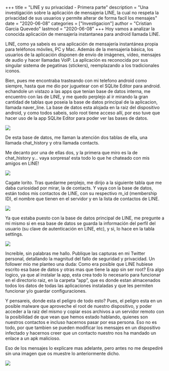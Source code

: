 +++
title = "LINE y su privacidad - Primera parte"
description = "Una investigación sobre la aplicación de mensajeria LINE, la cual no respeta la privacidad de sus usuarios y permite alterar de forma facil los mensajes"
date = "2020-06-08"
categories = ["Investigacion"]
author = "Cristian Garcia Quevedo"
lastmod = "2020-06-08"
+++
Hoy vamos a analizar la conocida aplicación de mensajería instantanea para android llamada LINE.

LINE, como ya sabeis es una aplicación de mensajería instantánea propia para teléfonos móviles, PC y Mac. Además de la mensajería básica, los usuarios de la aplicación disponen de envío de imágenes, vídeo, mensajes de audio y hacer llamadas VoIP. La aplicación es reconocida por sus singular sistema de pegatinas (stickers), reemplazando a los tradicionales iconos.

Bien, pues me encontraba trasteando con mi telefono android como siempre, hasta que me dio por juguetear con el SQLite Editor para android. echandole un vistazo a las apps que tenian base de datos interna, me encuentro con las de LINE, y me quedo perplejo al ir mirando la gran cantidad de tablas que poseia la base de datos principal de la aplicacion, llamada naver_line. La base de datos esta alojada en la raiz del dispositivo android, y como todos sabeis, solo root tiene acceso allí, por eso tuve que hacer uso de la app SQLite Editor para poder ver las bases de datos.

![](/img/cap1.png)

De esta base de datos, me llaman la atención dos tablas de ella, una llamada chat_history y otra llamada contacts.

Me decanto por una de ellas dos, y la primera que miro es la de chat_history y... vaya sorpresa! esta todo lo que he chateado con mis amigos en LINE!

![](/img/cap2.png)

Cagate lorito. Tras quedarme perplejo, me dirijo a la siguiente tabla que me daba curiosidad por mirar, la de contacts. Y vaya con la base de datos, están todos mis contactos de LINE, con su respectivo m_id (membership ID), el nombre que tienen en el servidor y en la lista de contactos de LINE.

![](/img/cap3.png)

Ya que estaba puesto con la base de datos principal de LINE, me pregunte a mi mismo si en esa base de datos se guarda la información del perfil del usuario (su clave de autenticación en LINE, etc), y si, lo hace en la tabla settings.

![](/img/cap4.png)

Increible, sin palabras me hallo. Publique las capturas en mi Twitter personal, detallando la magnitud del fallo de seguridad y privacidad. Un follower mio me planteo una duda: Como era posible que LINE hubiese escrito esa base de datos y otras mas que tiene la app sin ser root? Era algo logico, ya que al instalar la app, esta crea todo lo necesario para funcionar en el directorio raiz, en la carpeta “app”, que es donde estan almacenados todos los datos de todas las aplicaciones instaladas y que les permiten funcionar y/o guardar configuraciones.

Y pensareis, donde esta el peligro de todo esto? Pues, el peligro esta en un posible malware que aproveche el root de nuestro dispositivo, y poder acceder a la raiz del mismo y copiar esos archivos a un servidor remoto con la posibilidad de que vean que hemos estado hablando, quienes son nuestros contactos e incluso hacernos pasar por esa persona. Eso no es todo, por que tambien se pueden modificar los mensajes en un dispositivo infectado y hacernos creer que un contacto nuestro nos ha mandado un enlace a un apk malicioso.

Eso de los mensajes lo explicare mas adelante, pero antes no me despediré sin una imagen que os muestre lo anteriormente dicho.

![](/img/cap5.png)
